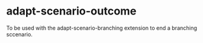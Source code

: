# adapt-scenario-outcome

To be used with the adapt-scenario-branching extension to end a branching sccenario.
